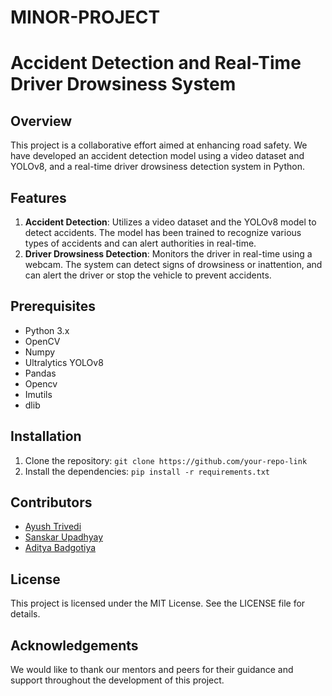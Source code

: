 # MINOR-PROJECT
# Accident Detection and Real-Time Driver Drowsiness System

## Overview
This project is a collaborative effort aimed at enhancing road safety. We have developed an accident detection model using a video dataset and YOLOv8, and a real-time driver drowsiness detection system in Python.

## Features
1. **Accident Detection**: Utilizes a video dataset and the YOLOv8 model to detect accidents. The model has been trained to recognize various types of accidents and can alert authorities in real-time.
2. **Driver Drowsiness Detection**: Monitors the driver in real-time using a webcam. The system can detect signs of drowsiness or inattention, and can alert the driver or stop the vehicle to prevent accidents.

## Prerequisites
- Python 3.x
- OpenCV
- Numpy
- Ultralytics YOLOv8
- Pandas
- Opencv
- Imutils
- dlib

## Installation
1. Clone the repository: `git clone https://github.com/your-repo-link`
2. Install the dependencies: `pip install -r requirements.txt`

<h2>Contributors</h2>
<ul>
  <li><a href="https://github.com/dev-ayushtrivedi">Ayush Trivedi</a></li>
  <li><a href="https://github.com/sanSkar1022">Sanskar Upadhyay</a></li>
  <li><a href="https://github.com/AdityaBadgotiya">Aditya Badgotiya</a></li>
</ul>



## License
This project is licensed under the MIT License. See the LICENSE file for details.

## Acknowledgements
We would like to thank our mentors and peers for their guidance and support throughout the development of this project.

